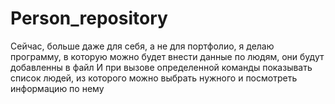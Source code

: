 # Person_repository
Сейчас, больше даже для себя, а не для портфолио, я делаю программу, в которую можно будет внести данные по людям, они будут добавленны в файл
И при вызове определенной команды показывать список людей, из которого можно выбрать нужного и посмотреть информацию по нему
